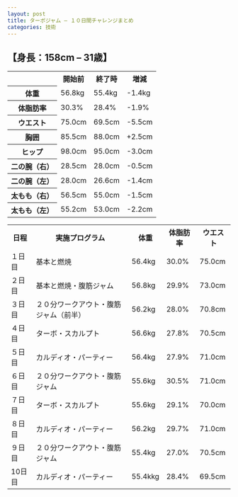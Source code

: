```yaml
---
layout: post
title: ターボジャム – １０日間チャレンジまとめ
categories: 技術
---
```


## 【身長：158cm</td> – 31歳】

<table>
<tr>
<th></th>
<th>開始前</th>
<th>終了時</th>
<th>増減</th>
</tr><tr>
<th>体重</th>
<td>56.8kg
<td>55.4kg
<td>-1.4kg
</tr><tr>
<th>体脂肪率</th>
<td>30.3%
<td>28.4%
<td>-1.9%
</tr><tr>
<th>ウエスト</th>
<td>75.0cm</td>
<td>69.5cm</td>
<td>-5.5cm</td>
</tr><tr>
<th>胸囲</th>
<td>85.5cm</td>
<td>88.0cm</td>
<td>+2.5cm</td>
</tr><tr>
<th>ヒップ</th>
<td>98.0cm</td>
<td>95.0cm</td>
<td>-3.0cm</td>
</tr><tr>
<th>二の腕（右）</th>
<td>28.5cm</td>
<td>28.0cm</td>
<td>-0.5cm</td>
</tr><tr>
<th>二の腕（左）</th>
<td>28.0cm</td>
<td>26.6cm</td>
<td>-1.4cm</td>
</tr><tr>
<th>太もも（右）</th>
<td>56.5cm</td>
<td>55.0cm</td>
<td>-1.5cm</td>
</tr><tr>
<th>太もも（左）</th>
<td>55.2cm</td>
<td>53.0cm</td>
<td>-2.2cm</td>
</tr>
</table>

<table>
<tr>
<th>日程</th>
<th>実施プログラム</th>
<th>体重</th>
<th>体脂肪率</th>
<th>ウエスト</th>
</tr><tr>
<td>１日目</td>
<td>基本と燃焼</td>
<td>56.4kg</td>
<td>30.0%</td>
<td>75.0cm</td>
</tr><tr>
<td>２日目</td>
<td>基本と燃焼・腹筋ジャム</td>
<td>56.8kg</td>
<td>29.9%</td>
<td>73.0cm</td>
</tr><tr>
<td>３日目</td>
<td>２０分ワークアウト・腹筋ジャム（前半）</td>
<td>56.2kg</td>
<td>28.0%</td>
<td>70.8cm</td>
</tr><tr>
<td>４日目</td>
<td>ターボ・スカルプト</td>
<td>56.6kg</td>
<td>27.8%</td>
<td>70.5cm</td>
</tr><tr>
<td>５日目</td>
<td>カルディオ・パーティー</td>
<td>56.4kg</td>
<td>27.9%</td>
<td>71.0cm</td>
</tr><tr>
<td>６日目
<td>２０分ワークアウト・腹筋ジャム</td>
<td>55.6kg</td>
<td>30.5%</td>
<td>71.0cm</td>
</tr><tr>
<td>７日目</td>
<td>ターボ・スカルプト</td>
<td>55.6kg</td>
<td>29.1%</td>
<td>70.0cm</td>
</tr><tr>
<td>８日目</td>
<td>カルディオ・パーティー</td>
<td>56.2kg</td>
<td>29.7%</td>
<td>71.0cm</td>
</tr><tr>
<td>９日目</td>
<td>２０分ワークアウト・腹筋ジャム</td>
<td>55.4kg</td>
<td>27.0%</td>
<td>70.5cm</td>
</tr><tr>
<td>10日目</td>
<td>カルディオ・パーティー</td>
<td>55.4kkg</td>
<td>28.4%</td>
<td>69.5cm</td>
</tr></table>
